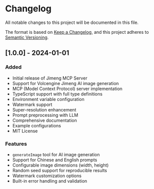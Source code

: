 # Changelog

All notable changes to this project will be documented in this file.

The format is based on [Keep a Changelog](https://keepachangelog.com/en/1.0.0/),
and this project adheres to [Semantic Versioning](https://semver.org/spec/v2.0.0.html).

## [1.0.0] - 2024-01-01

### Added
- Initial release of Jimeng MCP Server
- Support for Volcengine Jimeng AI image generation
- MCP (Model Context Protocol) server implementation
- TypeScript support with full type definitions
- Environment variable configuration
- Watermark support
- Super-resolution enhancement
- Prompt preprocessing with LLM
- Comprehensive documentation
- Example configurations
- MIT License

### Features
- `generateImage` tool for AI image generation
- Support for Chinese and English prompts
- Configurable image dimensions (width, height)
- Random seed support for reproducible results
- Watermark customization options
- Built-in error handling and validation